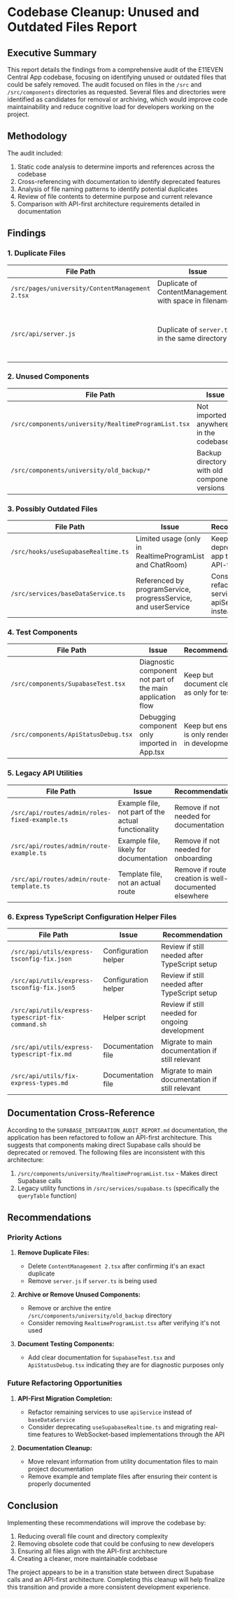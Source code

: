 # Codebase Cleanup: Unused and Outdated Files Report

## Executive Summary

This report details the findings from a comprehensive audit of the E11EVEN Central App codebase, focusing on identifying unused or outdated files that could be safely removed. The audit focused on files in the `/src` and `/src/components` directories as requested. Several files and directories were identified as candidates for removal or archiving, which would improve code maintainability and reduce cognitive load for developers working on the project.

## Methodology

The audit included:
1. Static code analysis to determine imports and references across the codebase
2. Cross-referencing with documentation to identify deprecated features
3. Analysis of file naming patterns to identify potential duplicates
4. Review of file contents to determine purpose and current relevance
5. Comparison with API-first architecture requirements detailed in documentation

## Findings

### 1. Duplicate Files

| File Path | Issue | Recommendation |
|-----------|-------|----------------|
| `/src/pages/university/ContentManagement 2.tsx` | Duplicate of ContentManagement.tsx with space in filename | Remove - no imports reference this file |
| `/src/api/server.js` | Duplicate of `server.ts` in the same directory | Remove JavaScript version if TypeScript version is being used |

### 2. Unused Components

| File Path | Issue | Recommendation |
|-----------|-------|----------------|
| `/src/components/university/RealtimeProgramList.tsx` | Not imported anywhere in the codebase | Remove - replaced by API-first pattern |
| `/src/components/university/old_backup/*` | Backup directory with old component versions | Remove entire directory if backups are in version control |

### 3. Possibly Outdated Files

| File Path | Issue | Recommendation |
|-----------|-------|----------------|
| `/src/hooks/useSupabaseRealtime.ts` | Limited usage (only in RealtimeProgramList and ChatRoom) | Keep but mark as deprecated as app transitions to API-first |
| `/src/services/baseDataService.ts` | Referenced by programService, progressService, and userService | Consider refactoring services to use apiService instead |

### 4. Test Components

| File Path | Issue | Recommendation |
|-----------|-------|----------------|
| `/src/components/SupabaseTest.tsx` | Diagnostic component not part of the main application flow | Keep but document clearly as only for testing |
| `/src/components/ApiStatusDebug.tsx` | Debugging component only imported in App.tsx | Keep but ensure it is only rendered in development |

### 5. Legacy API Utilities

| File Path | Issue | Recommendation |
|-----------|-------|----------------|
| `/src/api/routes/admin/roles-fixed-example.ts` | Example file, not part of the actual functionality | Remove if not needed for documentation |
| `/src/api/routes/admin/route-example.ts` | Example file, likely for documentation | Remove if not needed for onboarding |
| `/src/api/routes/admin/route-template.ts` | Template file, not an actual route | Remove if route creation is well-documented elsewhere |

### 6. Express TypeScript Configuration Helper Files

| File Path | Issue | Recommendation |
|-----------|-------|----------------|
| `/src/api/utils/express-tsconfig-fix.json` | Configuration helper | Review if still needed after TypeScript setup |
| `/src/api/utils/express-tsconfig-fix.json5` | Configuration helper | Review if still needed after TypeScript setup |
| `/src/api/utils/express-typescript-fix-command.sh` | Helper script | Review if still needed for ongoing development |
| `/src/api/utils/express-typescript-fix.md` | Documentation file | Migrate to main documentation if still relevant |
| `/src/api/utils/fix-express-types.md` | Documentation file | Migrate to main documentation if still relevant |

## Documentation Cross-Reference

According to the `SUPABASE_INTEGRATION_AUDIT_REPORT.md` documentation, the application has been refactored to follow an API-first architecture. This suggests that components making direct Supabase calls should be deprecated or removed. The following files are inconsistent with this architecture:

1. `/src/components/university/RealtimeProgramList.tsx` - Makes direct Supabase calls
2. Legacy utility functions in `/src/services/supabase.ts` (specifically the `queryTable` function)

## Recommendations

### Priority Actions

1. **Remove Duplicate Files:**
   - Delete `ContentManagement 2.tsx` after confirming it's an exact duplicate
   - Remove `server.js` if `server.ts` is being used

2. **Archive or Remove Unused Components:**
   - Remove or archive the entire `/src/components/university/old_backup` directory
   - Consider removing `RealtimeProgramList.tsx` after verifying it's not used

3. **Document Testing Components:**
   - Add clear documentation for `SupabaseTest.tsx` and `ApiStatusDebug.tsx` indicating they are for diagnostic purposes only

### Future Refactoring Opportunities

1. **API-First Migration Completion:**
   - Refactor remaining services to use `apiService` instead of `baseDataService`
   - Consider deprecating `useSupabaseRealtime.ts` and migrating real-time features to WebSocket-based implementations through the API

2. **Documentation Cleanup:**
   - Move relevant information from utility documentation files to main project documentation
   - Remove example and template files after ensuring their content is properly documented

## Conclusion

Implementing these recommendations will improve the codebase by:
1. Reducing overall file count and directory complexity
2. Removing obsolete code that could be confusing to new developers
3. Ensuring all files align with the API-first architecture
4. Creating a cleaner, more maintainable codebase

The project appears to be in a transition state between direct Supabase calls and an API-first architecture. Completing this cleanup will help finalize this transition and provide a more consistent development experience. 